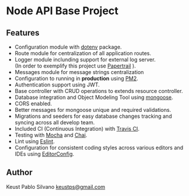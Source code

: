 # Node API Base Project

## Features
* Configuration module with [dotenv](https://github.com/motdotla/dotenv) package.
* Route module for centralization of all application routes.
* Logger module inclunding support for external log server.  
(In order to exemplify this project use [Papertrail](https://www.papertrail.com/) ).
* Messages module for message strings centralization
* Configuration to running in **production** using [PM2](https://pm2.keymetrics.io/).
* Authentication support using JWT.
* Base controller with CRUD operations to extends resource controller.
* Database integration and Object Modeling Tool using [mongoose](https://mongoosejs.com/).
* CORS enabled.
* Better messages for mongoose unique and required validations.
* Migrations and seeders for easy database changes tracking and syncing across all develop team.
* Included CI (Continuous Integration) with [Travis CI](https://travis-ci.org/).
* Testing with [Mocha](https://mochajs.org/) and [Chai](https://www.chaijs.com/).
* Lint using [Eslint](https://eslint.org/).
* Configuration for consistent coding styles across various editors and IDEs using [EditorConfig](https://editorconfig.org/).

## Author
Keust Pablo Silvano <keustps@gmail.com>
